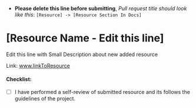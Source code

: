 - **Please delete this line before submitting**, _Pull request title should look like this_: `[Resource] -> [Resource Section In Docs]`

# [Resource Name - Edit this line]

Edit this line with Small Description about new added resource 

Link: www.linkToResource

#### Checklist:

- [ ] I have performed a self-review of submitted resource and its follows the guidelines of the project.
